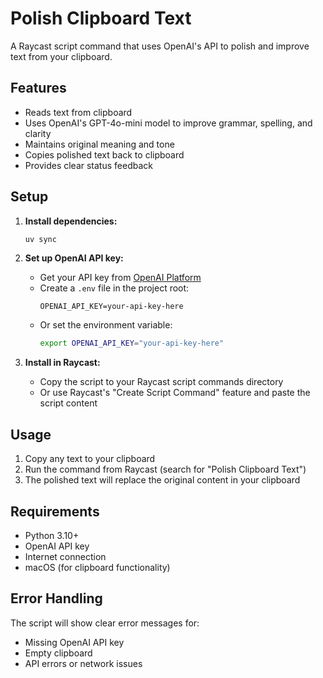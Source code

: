 # Polish Clipboard Text

A Raycast script command that uses OpenAI's API to polish and improve text from your clipboard.

## Features

- Reads text from clipboard
- Uses OpenAI's GPT-4o-mini model to improve grammar, spelling, and clarity
- Maintains original meaning and tone
- Copies polished text back to clipboard
- Provides clear status feedback

## Setup

1. **Install dependencies:**
   ```bash
   uv sync
   ```

2. **Set up OpenAI API key:**
   - Get your API key from [OpenAI Platform](https://platform.openai.com/account/api-keys)
   - Create a `.env` file in the project root:
     ```
     OPENAI_API_KEY=your-api-key-here
     ```
   - Or set the environment variable:
     ```bash
     export OPENAI_API_KEY="your-api-key-here"
     ```

3. **Install in Raycast:**
   - Copy the script to your Raycast script commands directory
   - Or use Raycast's "Create Script Command" feature and paste the script content

## Usage

1. Copy any text to your clipboard
2. Run the command from Raycast (search for "Polish Clipboard Text")
3. The polished text will replace the original content in your clipboard

## Requirements

- Python 3.10+
- OpenAI API key
- Internet connection
- macOS (for clipboard functionality)

## Error Handling

The script will show clear error messages for:
- Missing OpenAI API key
- Empty clipboard
- API errors or network issues